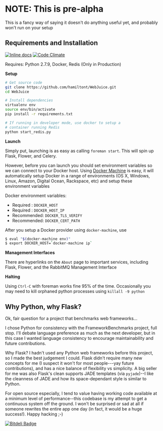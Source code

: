 
# NOTE: This is pre-alpha

This is a fancy way of saying it doesn't do anything useful yet, and probably won't run on your setup

Requirements and Installation
-----------------------------

[![Inline docs](http://inch-ci.org/github/hamiltont/WebJuice.svg?branch=master)](http://inch-ci.org/github/hamiltont/WebJuice)
[![Code Climate](https://codeclimate.com/github/hamiltont/WebJuice.png)](https://codeclimate.com/github/hamiltont/WebJuice)

Requires: Python 2.7.9, Docker, Redis (Only in Production)

**Setup**

```bash
# Get source code
git clone https://github.com/hamiltont/WebJuice.git
cd WebJuice

# Install dependencies
virtualenv env
source env/bin/activate
pip install -r requirements.txt

# If running in developer mode, use docker to setup a 
# container running Redis
python start_redis.py
```

**Launch**

Simply put, launching is as easy as calling `foreman start`. This will spin 
up Flask, Flower, and Celery. 

However, before you can launch you should set environment variables so we 
can connect to your Docker host. Using 
[Docker Machine](https://docs.docker.com/machine/) is easy, it will 
automatically setup Docker in a range of environments (OS X, 
Windows, Linux, Amazon, Digital Ocean, Rackspace, etc) and setup these 
environment variables

Docker environment variables: 
* Required   : `DOCKER_HOST`
* Required   : `DOCKER_HOST_IP`
* Recommended: `DOCKER_TLS_VERIFY`
* Recommended: `DOCKER_CERT_PATH`

After you setup a Docker provider using `docker-machine`, use

```bash
$ eval "$(docker-machine env)"
$ export DOCKER_HOST=`docker-machine ip`
```

**Management Interfaces**

There are hyperlinks on the `About` page to important services, including Flask, Flower, and the RabbitMQ Management Interface

**Halting**

Using `Ctrl-C` with foreman works fine 95% of the time. Occasionally
you may need to kill orphaned python processes using `killall -9 python`

Why Python, why Flask?
----------------------

Ok, fair question for a project that benchmarks web frameworks...

I chose Python for consistency with the FrameworkBenchmarks project, full stop.
I'll debate language preference as much as the next developer, but 
in this case I wanted language consistency to encourage maintainability and 
future contributions. 

Why Flask? I hadn't used any Python web frameworks before this project,  
so I made the best judgement I could. 
Flask didn't require many new concepts for me (I suspect it won't for 
most people---yay future contributions), and has a nice balance of 
flexibility vs simplicity. 
A big seller for me was also Flask's clean supports JADE templates
(via `pyjade`)--I like the cleanness of JADE and how its space-dependant 
style is similar to Python. 

For open source especially, I tend to value having
working code available at a minimum level of performance--this 
codebase is my attempt to get a continuous system off the ground.
I won't be surprised or sad at all if someone rewrites the entire 
app one day (in fact, it would be a huge success!). Happy hacking ;-)


[![Bitdeli Badge](https://d2weczhvl823v0.cloudfront.net/hamiltont/webjuice/trend.png)](https://bitdeli.com/free "Bitdeli Badge")

